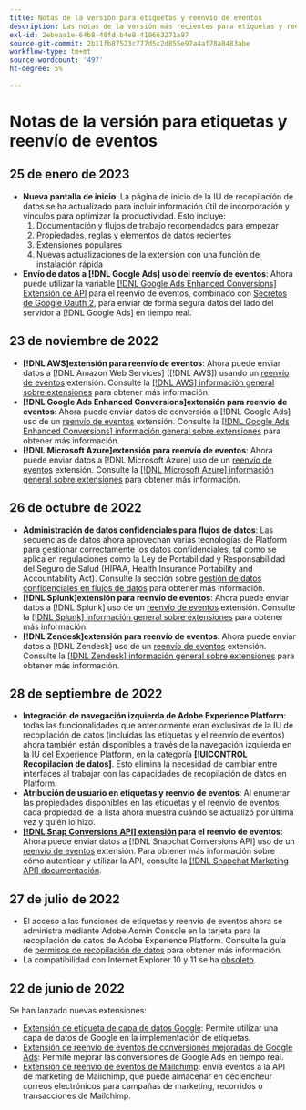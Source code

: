 ```yaml
---
title: Notas de la versión para etiquetas y reenvío de eventos
description: Las notas de la versión más recientes para etiquetas y reenvío de eventos de Adobe Experience Platform.
exl-id: 2ebeaa1e-64b8-48fd-b4e8-419663271a87
source-git-commit: 2b11fb87523c777d5c2d855e97a4af78a8483abe
workflow-type: tm+mt
source-wordcount: '497'
ht-degree: 5%

---
```


# Notas de la versión para etiquetas y reenvío de eventos

## 25 de enero de 2023

* **Nueva pantalla de inicio**: La página de inicio de la IU de recopilación de datos se ha actualizado para incluir información útil de incorporación y vínculos para optimizar la productividad. Esto incluye:
   1. Documentación y flujos de trabajo recomendados para empezar
   1. Propiedades, reglas y elementos de datos recientes
   1. Extensiones populares
   1. Nuevas actualizaciones de la extensión con una función de instalación rápida
* **Envío de datos a [!DNL Google Ads] uso del reenvío de eventos**: Ahora puede utilizar la variable [[!DNL Google Ads Enhanced Conversions] Extensión de API](../extensions/server/google-ads-enhanced-conversions/overview.md) para el reenvío de eventos, combinado con [Secretos de Google Oauth 2](../ui/event-forwarding/secrets.md#google-oauth2), para enviar de forma segura datos del lado del servidor a [!DNL Google Ads] en tiempo real.

## 23 de noviembre de 2022

* **[!DNL AWS]extensión para reenvío de eventos**: Ahora puede enviar datos a [!DNL Amazon Web Services] ([!DNL AWS]) usando un [reenvío de eventos](../../tags/ui/event-forwarding/overview.md) extensión. Consulte la [[!DNL AWS] información general sobre extensiones](../../tags/extensions/server/aws/overview.md) para obtener más información.
* **[!DNL Google Ads Enhanced Conversions]extensión para reenvío de eventos**: Ahora puede enviar datos de conversión a [!DNL Google Ads] uso de un [reenvío de eventos](../../tags/ui/event-forwarding/overview.md) extensión. Consulte la [[!DNL Google Ads Enhanced Conversions] información general sobre extensiones](../../tags/extensions/server/google-ads-enhanced-conversions/overview.md) para obtener más información.
* **[!DNL Microsoft Azure]extensión para reenvío de eventos**: Ahora puede enviar datos a [!DNL Microsoft Azure] uso de un [reenvío de eventos](../../tags/ui/event-forwarding/overview.md) extensión. Consulte la [[!DNL Microsoft Azure] información general sobre extensiones](../../tags/extensions/server/azure/overview.md) para obtener más información.

## 26 de octubre de 2022

* **Administración de datos confidenciales para flujos de datos**: Las secuencias de datos ahora aprovechan varias tecnologías de Platform para gestionar correctamente los datos confidenciales, tal como se aplica en regulaciones como la Ley de Portabilidad y Responsabilidad del Seguro de Salud (HIPAA, Health Insurance Portability and Accountability Act). Consulte la sección sobre [gestión de datos confidenciales en flujos de datos](../../edge/datastreams/overview.md#sensitive) para obtener más información.
* **[!DNL Splunk]extensión para reenvío de eventos**: Ahora puede enviar datos a [!DNL Splunk] uso de un [reenvío de eventos](../ui/event-forwarding/overview.md) extensión. Consulte la [[!DNL Splunk] información general sobre extensiones](../extensions/server/splunk/overview.md) para obtener más información.
* **[!DNL Zendesk]extensión para reenvío de eventos**: Ahora puede enviar datos a [!DNL Zendesk] uso de un [reenvío de eventos](../ui/event-forwarding/overview.md) extensión. Consulte la [[!DNL Zendesk] información general sobre extensiones](../extensions/server/zendesk/overview.md) para obtener más información.

## 28 de septiembre de 2022

* **Integración de navegación izquierda de Adobe Experience Platform**: todas las funcionalidades que anteriormente eran exclusivas de la IU de recopilación de datos (incluidas las etiquetas y el reenvío de eventos) ahora también están disponibles a través de la navegación izquierda en la IU del Experience Platform, en la categoría **[!UICONTROL Recopilación de datos]**. Esto elimina la necesidad de cambiar entre interfaces al trabajar con las capacidades de recopilación de datos en Platform.
* **Atribución de usuario en etiquetas y reenvío de eventos**: Al enumerar las propiedades disponibles en las etiquetas y el reenvío de eventos, cada propiedad de la lista ahora muestra cuándo se actualizó por última vez y quién lo hizo.
* **[[!DNL Snap Conversions API] extensión](https://exchange.adobe.com/apps/ec/108550) para el reenvío de eventos**: Ahora puede enviar datos a [!DNL Snapchat Conversions API] uso de un [reenvío de eventos](../../tags/ui/event-forwarding/overview.md) extensión. Para obtener más información sobre cómo autenticar y utilizar la API, consulte la [[!DNL Snapchat Marketing API] documentación](https://marketingapi.snapchat.com/docs/conversion.html).

## 27 de julio de 2022

* El acceso a las funciones de etiquetas y reenvío de eventos ahora se administra mediante Adobe Admin Console en la tarjeta para la recopilación de datos de Adobe Experience Platform. Consulte la guía de [permisos de recopilación de datos](../../collection/permissions.md) para obtener más información.
* La compatibilidad con Internet Explorer 10 y 11 se ha [obsoleto](../ie-deprecation.md).

## 22 de junio de 2022

Se han lanzado nuevas extensiones:

* [Extensión de etiqueta de capa de datos Google](../extensions/client/google-data-layer/overview.md): Permite utilizar una capa de datos de Google en la implementación de etiquetas.
* [Extensión de reenvío de eventos de conversiones mejoradas de Google Ads](https://partners.adobe.com/exchangeprogram/experiencecloud/exchange.details.108630.html): Permite mejorar las conversiones de Google Ads en tiempo real.
* [Extensión de reenvío de eventos de Mailchimp](../extensions/server/mailchimp/overview.md): envía eventos a la API de marketing de Mailchimp, que puede almacenar en déclencheur correos electrónicos para campañas de marketing, recorridos o transacciones de Mailchimp.